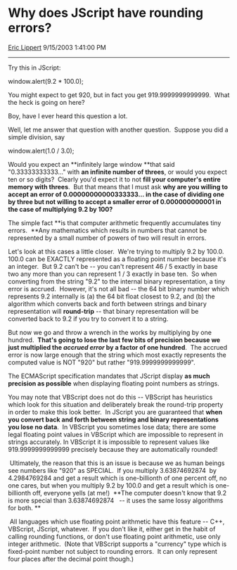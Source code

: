 # Why does JScript have rounding errors?

[Eric Lippert](https://social.msdn.microsoft.com/profile/Eric%20Lippert) 9/15/2003 1:41:00 PM

-----

 

Try this in JScript: 

window.alert(9.2 \* 100.0); 

You might expect to get 920, but in fact you get 919.9999999999999.  What the heck is going on here? 

Boy, have I ever heard this question a lot. 

Well, let me answer that question with another question.  Suppose you did a simple division, say 

window.alert(1.0 / 3.0); 

Would you expect an **infinitely large window **that said "0.33333333333..." with **an infinite number of threes**, or would you expect ten or so digits?  Clearly you'd expect it to not **fill your computer's entire memory with threes**.  But that means that I must ask **why are you willing to accept an error of 0.00000000000333333... in the case of dividing one by three but not willing to accept a smaller error of 0.000000000001 in the case of multiplying 9.2 by 100?**  

The simple fact **is that computer arithmetic frequently accumulates tiny errors.  **Any mathematics which results in numbers that cannot be represented by a small number of powers of two will result in errors.  

Let's look at this cases a little closer.  We're trying to multiply 9.2 by 100.0.  100.0 can be EXACTLY represented as a floating point number because it's an integer.  But 9.2 can't be -- you can't represent 46 / 5 exactly in base two any more than you can represent 1 / 3 exactly in base ten.  So when converting from the string "9.2" to the internal binary representation, a tiny error is accrued.  However, it's not all bad -- the 64 bit binary number which represents 9.2 internally is (a) the 64 bit float closest to 9.2, and (b) the algorithm which converts back and forth between strings and binary representation will **round-trip** -- that binary representation will be converted back to 9.2 if you try to convert it to a string. 

But now we go and throw a wrench in the works by multiplying by one hundred.  **That's going to lose the last few bits of precision because we just multiplied the *accrued error* by a factor of one hundred**.  The accrued error is now large enough that the string which most exactly represents the computed value is NOT "920" but rather "919.9999999999999".  

The ECMAScript specification mandates that JScript display **as much precision as possible** when displaying floating point numbers as strings.  

You may note that VBScript does not do this -- VBScript has heuristics which look for this situation and deliberately break the round-trip property in order to make this look better.  In JScript you are guaranteed that **when you convert back and forth between string and binary representations you lose no data**.  In VBScript you sometimes lose data; there are some legal floating point values in VBScript which are impossible to represent in strings accurately. In VBScript it is impossible to represent values like 919.9999999999999 precisely because they are automatically rounded\! 

 Ultimately, the reason that this is an issue is because we as human beings see numbers like "920" as SPECIAL.  If you multiply 3.63874692874  by 4.2984769284 and get a result which is one-billionth of one percent off, no one cares, but when you multiply 9.2 by 100.0 and get a result which is one-billionth off, everyone yells (at me\!)  **The computer doesn't know that 9.2 is more special than 3.63874692874   -- it uses the same lossy algorithms for both. **

 All languages which use floating point arithmetic have this feature -- C++, VBScript, JScript, whatever.  If you don't like it, either get in the habit of calling rounding functions, or don't use floating point arithmetic, use only integer arithmetic.  (Note that VBScript supports a "currency" type which is fixed-point number not subject to rounding errors.  It can only represent four places after the decimal point though.)

